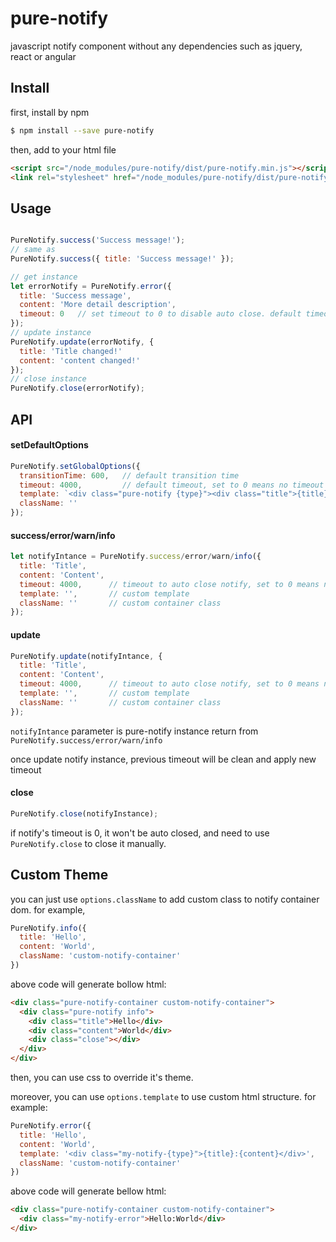 # pure-notify

javascript notify component without any dependencies such as jquery, react or angular

## Install

first, install by npm

````bash
$ npm install --save pure-notify
````

then, add to your html file

````html
<script src="/node_modules/pure-notify/dist/pure-notify.min.js"></script>
<link rel="stylesheet" href="/node_modules/pure-notify/dist/pure-notify.min.css" />
````

## Usage

````js

PureNotify.success('Success message!'); 
// same as 
PureNotify.success({ title: 'Success message!' });

// get instance
let errorNotify = PureNotify.error({
  title: 'Success message',
  content: 'More detail description',
  timeout: 0   // set timeout to 0 to disable auto close. default timeout is 4000
});
// update instance
PureNotify.update(errorNotify, {
  title: 'Title changed!'
  content: 'content changed!'
});
// close instance
PureNotify.close(errorNotify);

````

## API

#### setDefaultOptions

````js
PureNotify.setGlobalOptions({
  transitionTime: 600,   // default transition time
  timeout: 4000,         // default timeout, set to 0 means no timeout
  template: `<div class="pure-notify {type}"><div class="title">{title}</div><div class="content">{content}</div><div class="close"></div></div>`,
  className: ''
});
````

#### success/error/warn/info

````js
let notifyIntance = PureNotify.success/error/warn/info({
  title: 'Title',
  content: 'Content',
  timeout: 4000,      // timeout to auto close notify, set to 0 means no timeout
  template: '',       // custom template
  className: ''       // custom container class
});
````

#### update

````js
PureNotify.update(notifyIntance, {
  title: 'Title',
  content: 'Content',
  timeout: 4000,      // timeout to auto close notify, set to 0 means no timeout
  template: '',       // custom template
  className: ''       // custom container class
});
````

`notifyIntance` parameter is pure-notify instance return from `PureNotify.success/error/warn/info`

once update notify instance, previous timeout will be clean and apply new timeout

#### close

````js
PureNotify.close(notifyInstance);
````

if notify's timeout is 0, it won't be auto closed, and need to use `PureNotify.close` to close it manually.


## Custom Theme

you can just use `options.className` to add custom class to notify container dom. for example,

````js
PureNotify.info({
  title: 'Hello',
  content: 'World',
  className: 'custom-notify-container'
})
````

above code will generate bollow html:

````html
<div class="pure-notify-container custom-notify-container">
  <div class="pure-notify info">
    <div class="title">Hello</div>
    <div class="content">World</div>
    <div class="close"></div>
  </div>
</div>
````

then, you can use css to override it's theme.

moreover, you can use `options.template` to use custom html structure. for example:

````js
PureNotify.error({
  title: 'Hello',
  content: 'World',
  template: '<div class="my-notify-{type}">{title}:{content}</div>',
  className: 'custom-notify-container'
})
````

above code will generate bellow html:

````html
<div class="pure-notify-container custom-notify-container">
  <div class="my-notify-error">Hello:World</div>
</div>
````





